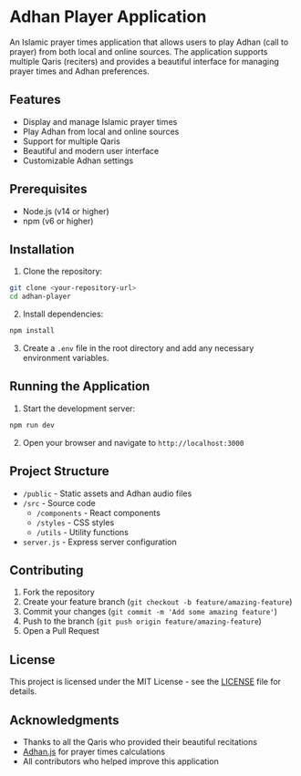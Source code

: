 # Adhan Player Application

An Islamic prayer times application that allows users to play Adhan (call to prayer) from both local and online sources. The application supports multiple Qaris (reciters) and provides a beautiful interface for managing prayer times and Adhan preferences.

## Features

- Display and manage Islamic prayer times
- Play Adhan from local and online sources
- Support for multiple Qaris
- Beautiful and modern user interface
- Customizable Adhan settings

## Prerequisites

- Node.js (v14 or higher)
- npm (v6 or higher)

## Installation

1. Clone the repository:
```bash
git clone <your-repository-url>
cd adhan-player
```

2. Install dependencies:
```bash
npm install
```

3. Create a `.env` file in the root directory and add any necessary environment variables.

## Running the Application

1. Start the development server:
```bash
npm run dev
```

2. Open your browser and navigate to `http://localhost:3000`

## Project Structure

- `/public` - Static assets and Adhan audio files
- `/src` - Source code
  - `/components` - React components
  - `/styles` - CSS styles
  - `/utils` - Utility functions
- `server.js` - Express server configuration

## Contributing

1. Fork the repository
2. Create your feature branch (`git checkout -b feature/amazing-feature`)
3. Commit your changes (`git commit -m 'Add some amazing feature'`)
4. Push to the branch (`git push origin feature/amazing-feature`)
5. Open a Pull Request

## License

This project is licensed under the MIT License - see the [LICENSE](LICENSE) file for details.

## Acknowledgments

- Thanks to all the Qaris who provided their beautiful recitations
- [Adhan.js](https://github.com/batoulapps/adhan-js) for prayer times calculations
- All contributors who helped improve this application
